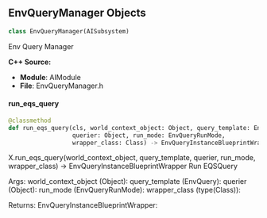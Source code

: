 ## EnvQueryManager Objects

```python
class EnvQueryManager(AISubsystem)
```

Env Query Manager

**C++ Source:**

- **Module**: AIModule
- **File**: EnvQueryManager.h

<a id="unreal.EnvQueryManager.run_eqs_query"></a>

#### run_eqs_query

```python
@classmethod
def run_eqs_query(cls, world_context_object: Object, query_template: EnvQuery,
                  querier: Object, run_mode: EnvQueryRunMode,
                  wrapper_class: Class) -> EnvQueryInstanceBlueprintWrapper
```

X.run_eqs_query(world_context_object, query_template, querier, run_mode, wrapper_class) -> EnvQueryInstanceBlueprintWrapper
Run EQSQuery

Args:
    world_context_object (Object): 
    query_template (EnvQuery): 
    querier (Object): 
    run_mode (EnvQueryRunMode): 
    wrapper_class (type(Class)): 

Returns:
    EnvQueryInstanceBlueprintWrapper:

<a id="unreal.EQSRenderingComponent"></a>